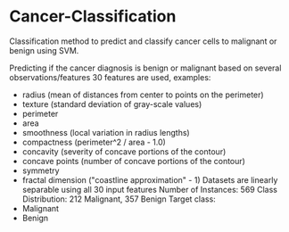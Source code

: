 # Cancer-Classification
Classification method to predict and classify cancer cells to malignant or benign using SVM.

Predicting if the cancer diagnosis is benign or malignant based on several observations/features
30 features are used, examples:
  - radius (mean of distances from center to points on the perimeter)
  - texture (standard deviation of gray-scale values)
  - perimeter
  - area
  - smoothness (local variation in radius lengths)
  - compactness (perimeter^2 / area - 1.0)
  - concavity (severity of concave portions of the contour)
  - concave points (number of concave portions of the contour)
  - symmetry 
  - fractal dimension ("coastline approximation" - 1)
Datasets are linearly separable using all 30 input features
Number of Instances: 569
Class Distribution: 212 Malignant, 357 Benign
Target class:
   - Malignant
   - Benign
